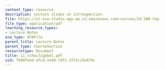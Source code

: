 ```yaml
---
content_type: resource
description: Lecture slides on introspection.
file: https://ol-ocw-studio-app-qa.s3.amazonaws.com/courses/24-500-topics-in-philosophy-of-mind-perceptual-experience-spring-2007/fb60feedafcd2e487df12f33cc5e479c_11_schwitzgebel.pdf
file_type: application/pdf
learning_resource_types:
- Lecture Notes
ocw_type: OCWFile
parent_title: Lecture Notes
parent_type: CourseSection
resourcetype: Document
title: 11_schwitzgebel.pdf
uid: fb60feed-afcd-2e48-7df1-2f33cc5e479c
---
```


